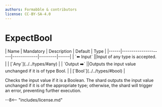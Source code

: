 ```yaml
---
authors: Formabble & contributors
license: CC-BY-SA-4.0
---
```



# ExpectBool

<div class="sh-parameters" markdown="1">
| Name | Mandatory | Description | Default | Type |
|------|---------------------|-------------|---------|------|
| `⬅️ Input` ||Input of any type is accepted. | | [`Any`](../../types/#any) |
| `Output ➡️` ||Outputs the input value unchanged if it is of type Bool. | | [`Bool`](../../types/#bool) |

</div>

Checks the input value if it is a Boolean. The shard outputs the input value unchanged if it is of the appropriate type; otherwise, the shard will trigger an error, preventing further execution.

--8<-- "includes/license.md"

